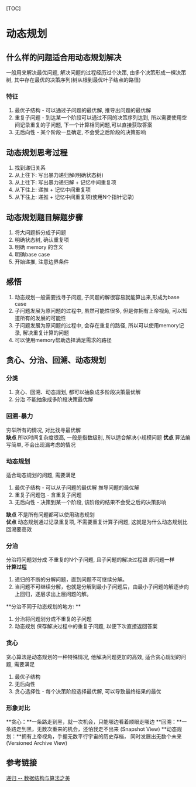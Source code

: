 [TOC]

# 动态规划

## 什么样的问题适合用动态规划解决
一般用来解决最优问题, 解决问题的过程经历过个决策, 由多个决策形成一棵决策树, 其中存在最优的决策序列(树从根到最优叶子结点的路径)  
### 特征
1. 最优子结构 - 可以通过子问题的最优解, 推导出问题的最优解
2. 重复子问题 - 到达某一个阶段可以通过不同的决策序列达到, 所以需要使用空间记录重复的子问题, 下一个计算相同问题,可以直接获取答案
3. 无后向性 - 某个阶段一旦确定, 不会受之后阶段的决策影响

## 动态规划思考过程
1. 找到递归关系
2. 从上往下: 写出暴力递归解(明确状态树)
3. 从上往下: 写出暴力递归解 + 记忆中间重复项
4. 从下往上: 递推 + 记忆中间重复项
5. 从下往上: 递推 + 记忆中间重复项(使用N个指针记录)

## 动态规划题目解题步骤
1. 将大问题拆分成子问题
2. 明确状态树, 确认重复项
3. 明确 memory 的含义
4. 明确base case
5. 开始递推, 注意边界条件

## 感悟
1. 动态规划一般需要找寻子问题, 子问题的解很容易就能算出来,形成为base case
2. 子问题发展为原问题的过程中, 虽然可能性很多, 但是你拥有上帝视角, 可以知道所有的发展的可能性
3. 子问题发展为原问题的过程中, 会存在重复的路径, 所以可以使用memory记录, 解决重复计算的问题
4. 可以使用memory帮助选择满足需求的路径

## 贪心、分治、回溯、动态规划
### 分类
1. 贪心、回溯、动态规划, 都可以抽象成多阶段决策最优解
2. 分治 不能抽象成多阶段决策最优解

### 回溯-暴力
穷举所有的情况, 对比找寻最优解  
**缺点** 所以时间复杂度很高, 一般是指数级别, 所以适合解决小规模问题
**优点** 算法编写简单, 不会出现漏考虑的情况  

### 动态规划
适合动态规划的问题, 需要满足   
1. 最优子结构 - 可以从子问题的最优解 推导问题的最优解
2. 重复子问题包 - 含重复子问题
3. 无后向性 - 决策到某一个阶段, 该阶段的结果不会受之后的决策影响  

**缺点** 不是所有问题都可以使用动态规划  
**优点** 动态规划通过记录重复项, 不需要重复计算子问题, 这就是为什么动态规划比回溯要高效  

### 分治
分治将问题划分成 不重复的N个子问题, 且子问题的解决过程跟 原问题一样  
**计算过程**
1. 递归的不断的分解问题，直到问题不可继续分解。
2. 当问题不可继续分解，也就是分解到最小子问题后，由最小子问题的解逐步向上回归，逐层求出上层问题的解。

**分治不同于动态规划的地方: **  
1. 分治将问题划分成不重复的子问题
2. 动态规划 保存解决过程中的重复子问题, 以便下次直接返回答案

### 贪心
贪心算法是动态规划的一种特殊情况, 他解决问题更加的高效, 适合贪心规划的问题, 需要满足
1. 最优子结构
2. 无后向性
3. 贪心选择性 - 每个决策阶段选择最优解, 可以导致最终结果的最优

### 形象对比
**贪心：**一条路走到黑，就一次机会，只能哪边看着顺眼走哪边
**回溯：**一条路走到黑，无数次重来的机会，还怕我走不出来 (Snapshot View)
**动态规划：**拥有上帝视角，手握无数平行宇宙的历史存档， 同时发展出无数个未来 (Versioned Archive View)

## 参考链接

[递归 -- 数据结构与算法之美](https://time.geekbang.org/column/article/74788)